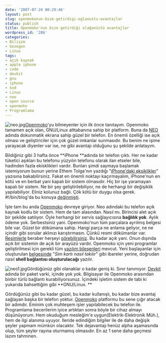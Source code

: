 ```yaml
---
date: '2007-07-24 00:29:46'
layout: post
slug: openmokonun-bize-getirdigi-oglanustu-avantajlar
status: publish
title: Openmoko'nun bize getirdiği olağanüstü avantajlar
wordpress_id: '286'
categories:
- Bilişim
- Gezegen
- Linux
tags:
- açık kaynak
- apple iphone
- code
- devkit
- gnu
- iphone
- kod
- Linux
- neo
- open source
- openmoko
- Programlama
---
```


![neo.jpg](http://blog.arsln.org/image/neo.jpg)[Openmoko](http://www.openmoko.com/)'yu bilmeyenler için ilk önce tanıtayım. Openmoko tamamen açık olan, GNU/Linux alttabanına sahip bir platform. Buna da [NEO](http://www.openmoko.com/products-neo-base-00-stdkit.html) adında dokunmatik ekrana sahip güzel bir telefon. En önemli özelliği ise açık olması ve geliştiriciler için çok güzel imkanlar sunmasıdır. Bu benim ne işime yarayacak diyenler var ise, ne gibi avantajı olduğunu şu şekilde anlatayım.

Bildiğiniz gibi 3 hafta önce **iPhone **adında bir telefon çıktı. Her ne kadar tüketici aşıkları bu telefonu yüzyılın telefonu olarak ilan etseler bile, hadinden fazla ekisklikleri vardır. Bunları şimdi saymaya başlamak istemiyorum bunun yerine Ethem Tolga'nın yazdığı "[iPhone'daki eksiklikler](http://www.macdunyasi.com/2007/06/30/son-kez-iphone-gercekleri/)" yazısına bakabilirsiniz. Fakat en önemli noktayı kaçırmayalım, iPhone'nun en kötü ve en berbat yani kapalı bir sistem olmasıdır. Hiç bir işe yaramayan kapalı bir sistem. Ne bir şey geliştirilebiliyor, ne de herhangi bir değişiklik yapılabiliyor. Eliniz kolunuz bağlı. Çök kötü bir duygu olsa gerek. #!/bin/blog'da bu konuya [değinmişti](http://binblog.de/2007/07/12/phon-revolution/). 

İşte tam bu anda [Openmoko](http://www.openmoko.com/) devreye giriyor. Neo adındaki bu telefon açık kaynak kodlu bir sistem. Hem de tam alasından. Nasıl mı. Birincisi alet açık bir şekilde satılıyor. Öyle herhangi bir servis sağlayıcısına **bağlılık yok**. Aylık ödeme yok. Serbestsiniz yani. Openmoko'nun tüm parçalara ayrılmış belgesi bile var. Güzel bir dökümana sahip. Hangi parça ne anlama geliyor, ne ne içindir gibi sorular aklınızı karıştırmasın. Çünkü resmi dökümanlar var. [Resimlerle](http://http://wiki.openmoko.org/wiki/Disassembling_Neo1973) beraber herşeyi [görebilirsiniz](http://wiki.openmoko.org/wiki/Disassembling_Neo1973). Bu kadar açık yani. Onun dışında açık bir sistemin de açık bir arayüzü vardır. Openmoko için yeni programlar geliştirilmesi için gerekli tüm [yazılım bileşenleri](http://wiki.openmoko.org/wiki/OpenMokoFramework) mevcut. Yeni başlayanlar için oluşturulan [belgesinde](http://wiki.openmoko.org/wiki/Getting_Started_with_your_Neo1973) "_Sim kartı nasıl takılır_" gibi ibareler yerine, doğrudan nasıl **shell bağlantısı oluşturulacağı** yazılır.  

![neo1.jpg](http://blog.arsln.org/image/neo1.jpg)Gördüğünüz gibi olanaklar o kadar geniş ki. Sınır tanımıyor. [Devkit](http://www.openmoko.com/products-neo-advanced-00-develkit.html) adında bir paket varki, içinde yok yok. Bilgisayar ile Openmoko arasından binbir türlü bağlantı kurabiliyorsunuz. İçindeki işletim sistem de tabi ki yukarıda bahsettiğim gibi **GNU/Linux. **

Gördüğünüz gibi bu kadar güzel, bu kadar kullanışlı, bu kadar bize avantaj sağlayan başka bir telefon yoktur. [Openmoko](http://www.openmoko.com/) platformu bu sene çığır atacak bir adımdır. Eminim çok muhteşem işler yapılabilecek bu telefon ile. Programlama becerilerim iyice artıktan sonra böyle bir cihaz almayı düşünüyorum. Hem okuduğum mesleğim'e uygun(Elektrik-Elektronik Müh.), hem de ilgi alanıma uyuyor. İleride edindiğim bilgiler ile de daha değişik şeyler yapmam mümkün olacaktır. Tek dejavantajı henüz alpha aşamasında olup, tüm şeyler rayına oturmamış olmasıdır. En az 1 sene daha geçmesi lazım tahminen. 
